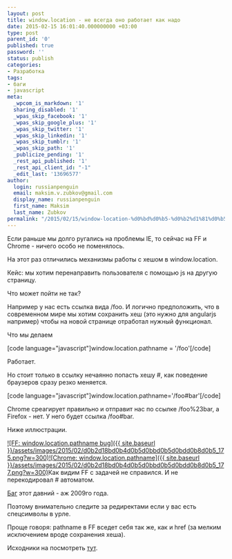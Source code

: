 ```yaml
---
layout: post
title: window.location - не всегда оно работает как надо
date: 2015-02-15 16:01:40.000000000 +03:00
type: post
parent_id: '0'
published: true
password: ''
status: publish
categories:
- Разработка
tags:
- баги
- javascript
meta:
  _wpcom_is_markdown: '1'
  sharing_disabled: '1'
  _wpas_skip_facebook: '1'
  _wpas_skip_google_plus: '1'
  _wpas_skip_twitter: '1'
  _wpas_skip_linkedin: '1'
  _wpas_skip_tumblr: '1'
  _wpas_skip_path: '1'
  _publicize_pending: '1'
  _rest_api_published: '1'
  _rest_api_client_id: "-1"
  _edit_last: '13696577'
author:
  login: russianpenguin
  email: maksim.v.zubkov@gmail.com
  display_name: russianpenguin
  first_name: Maksim
  last_name: Zubkov
permalink: "/2015/02/15/window-location-%d0%bd%d0%b5-%d0%b2%d1%81%d0%b5%d0%b3%d0%b4%d0%b0-%d0%be%d0%bd%d0%be-%d1%80%d0%b0%d0%b1%d0%be%d1%82%d0%b0%d0%b5%d1%82-%d0%ba%d0%b0%d0%ba-%d0%bd%d0%b0%d0%b4%d0%be/"
---
```

Если раньше мы долго ругались на проблемы IE, то сейчас на FF и Chrome - ничего особо не поменялось.

На этот раз отличились механизмы работы с хешом в window.location.

Кейс: мы хотим перенаправить пользователя с помощью js на другую страницу.

Что может пойти не так?

Например у нас есть ссылка вида /foo. И логично предположить, что в современном мире мы хотим сохранить хеш (это нужно для angularjs например) чтобы на новой странице отработал нужный функционал.

Что мы делаем

[code language="javascript"]window.location.pathname = '/foo'[/code]

Работает.

Но стоит только в ссылку нечаянно попасть хешу #, как поведение браузеров сразу резко меняется.

[code language="javascript"]window.location.pathname='/foo#bar'[/code]

Chrome среагирует правильно и отправит нас по ссылке /foo%23bar, а Firefox - нет. У него будет ссылка /foo#bar.

Ниже иллюстрации.

[![FF: window.location.pathname bug]({{ site.baseurl }}/assets/images/2015/02/d0b2d18bd0b4d0b5d0bbd0b5d0bdd0b8d0b5_175.png?w=300)](https://russianpenguin.files.wordpress.com/2015/02/d0b2d18bd0b4d0b5d0bbd0b5d0bdd0b8d0b5_175.png)[![Chrome: window.location.pathname]({{ site.baseurl }}/assets/images/2015/02/d0b2d18bd0b4d0b5d0bbd0b5d0bdd0b8d0b5_177.png?w=300)](https://russianpenguin.files.wordpress.com/2015/02/d0b2d18bd0b4d0b5d0bbd0b5d0bdd0b8d0b5_177.png)Как видим FF с задачей не справился. И не перекодировал # автоматом.

[Баг](https://bugzilla.mozilla.org/show_bug.cgi?id=483304 "FF: window.location.hash bug") этот давний - аж 2009го года.

Поэтому внимательно следите за редиректами если у вас есть спецсимволы в урле.

Проще говоря: pathname в FF вседет себя так же, как и href (за мелким исключением вроде сохранения хеша).

Исходники на посмотреть [тут](https://github.com/RussianPenguin/blogSamples/blob/master/pathname.php "Исходники к статье").

